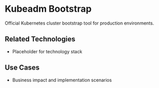 # Kubeadm Bootstrap

Official Kubernetes cluster bootstrap tool for production environments.

## Related Technologies
- Placeholder for technology stack

## Use Cases
- Business impact and implementation scenarios
